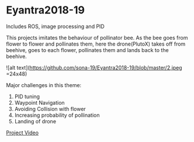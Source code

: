# Eyantra2018-19
Includes ROS, image processing and PID

This projects imitates the behaviour of pollinator bee. As the bee goes from flower to flower and pollinates them, here the drone(PlutoX) takes off from beehive, goes to each flower, pollinates them and lands back to the beehive.

![alt text](https://github.com/sona-19/Eyantra2018-19/blob/master/2.jpeg =24x48)



Major challenges in this theme:

1. PID tuning
2. Waypoint Navigation
3. Avoiding Collision with flower
4. Increasing probability of pollination
5. Landing of drone


[Project Video](https://youtu.be/_y-xsZQv6v4)
